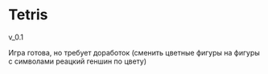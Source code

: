 # Tetris
v_0.1

Игра готова, но требует доработок (сменить цветные фигуры на фигуры с символами реацкий геншин по цвету)
